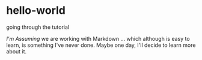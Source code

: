 # hello-world
going through the tutorial

*I'm Assuming* we are working with Markdown ... which although is easy to learn, is something I've never done.
Maybe one day, I'll decide to learn more about it.
